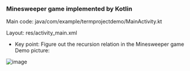 ### Minesweeper game implemented by Kotlin
Main code: java/com/example/termprojectdemo/MainActivity.kt

Layout: res/activity_main.xml
- Key point: Figure out the recursion relation in the Minesweeper game
Demo picture:

![image](https://user-images.githubusercontent.com/76675338/120271540-1a9da780-c2de-11eb-9d2f-8d411c08ea61.png)
